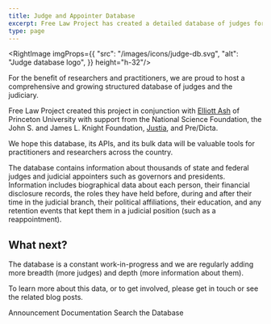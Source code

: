 ```yaml
---
title: Judge and Appointer Database
excerpt: Free Law Project has created a detailed database of judges for use by researchers and practitioners. This database contains biographical, political, and role information for thousands of judges.
type: page
---
```


<RightImage imgProps={{
    "src": "/images/icons/judge-db.svg",
    "alt": "Judge database logo",
}} height="h-32"/>

<p className="lead">For the benefit of researchers and practitioners, we are proud to host a comprehensive and growing structured database of judges and the judiciary.</p>

Free Law Project created this project in conjunction with [Elliott Ash][e] of Princeton University with support from the National Science Foundation, the John S. and James L. Knight Foundation, [Justia][j], and Pre/Dicta.

We hope this database, its APIs, and its bulk data will be valuable tools for practitioners and researchers across the country. 

The database contains information about thousands of state and federal judges and judicial appointers such as governors and presidents. Information includes biographical data about each person, their financial disclosure records, the roles they have held before, during and after their time in the judicial branch, their political affiliations, their education, and any retention events that kept them in a judicial position (such as a reappointment). 

## What next?

The database is a constant work-in-progress and we are regularly adding more breadth (more judges) and depth (more information about them). 

To learn more about this data, or to get involved, please get in touch or see the related blog posts.

<div className="grid grid-cols-1 sm:grid-cols-3 gap-4">
    <WhiteButton href="/judge-db/">Announcement</WhiteButton>
    <WhiteButton href="https://www.courtlistener.com/api/bulk-info/#judge-data">Documentation</WhiteButton>
    <WhiteButton href="https://www.courtlistener.com/person/">Search the Database</WhiteButton>
</div>

[e]: https://www.elliottash.com
[mag]: {filename}/magistrate-and-bankr-judges.md
[j]: https://www.justia.com